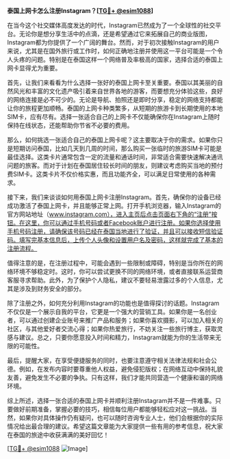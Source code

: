**泰国上网卡怎么注册Instagram？[[TG💪+ @esim1088](https://t.me/s/esim1088)]**

在当今这个社交媒体高度发达的时代，Instagram已然成为了一个全球性的社交平台。无论你是想分享生活中的点滴，还是希望通过它来拓展自己的商业版图，Instagram都为你提供了一个广阔的舞台。然而，对于初次接触Instagram的用户来说，尤其是在国外旅行或工作时，如何正确地注册并使用这一平台可能是一个令人头疼的问题。特别是在泰国这样一个网络普及率极高的国家，选择合适的泰国上网卡显得尤为重要。

首先，让我们来看看为什么选择一张好的泰国上网卡至关重要。泰国以其美丽的自然风光和丰富的文化遗产吸引着来自世界各地的游客，而要想充分体验这些，良好的网络连接是必不可少的。无论是导航、拍照还是即时分享，稳定的网络支持都能让你的旅程更加顺畅。泰国的上网卡种类繁多，从短期的旅游卡到长期使用的本地SIM卡，应有尽有。选择一张适合自己的上网卡不仅能确保你在Instagram上随时保持在线状态，还能帮助你节省不必要的费用。

那么，如何挑选一张适合自己的泰国上网卡呢？这主要取决于你的需求。如果你只是短期访问泰国，比如几天到几周的时间，那么购买一张临时的旅游SIM卡可能是最佳选择。这类卡片通常包含一定的流量和通话时间，非常适合需要快速解决通讯问题的旅客。而对于计划在泰国居住较长时间的朋友，则建议考虑购买当地的预付费SIM卡。这类卡片不仅价格实惠，而且功能齐全，可以满足日常使用的各种需求。

接下来，我们来谈谈如何用泰国上网卡注册Instagram。首先，确保你的设备已经成功激活了泰国上网卡，并且能够正常上网。打开手机浏览器，输入Instagram的官方网站地址（www.instagram.com），进入主页后点击页面右下角的“注册”按钮。在这里，你可以通过手机号码或者Facebook账户进行注册。如果你选择使用手机号码注册，请确保该号码已经在泰国当地进行了验证，并且可以接收短信验证码。填写完基本信息后，上传个人头像和设置用户名及密码，这样就完成了基本的注册流程。

值得注意的是，在注册过程中，可能会遇到一些限制或障碍，特别是当你所在的网络环境不够稳定时。这时，你可以尝试更换不同的网络环境，或者直接联系运营商客服寻求帮助。此外，为了保护个人隐私，建议不要轻易泄露过多的个人信息，尤其是涉及到财务安全的部分。

除了注册之外，如何充分利用Instagram的功能也是值得探讨的话题。Instagram不仅仅是一个展示自我的平台，它更是一个强大的营销工具。如果你是一名创业者，可以通过创建企业账号来推广产品和服务；如果你喜欢摄影，可以加入相关的社区，与其他爱好者交流心得；如果你热爱旅行，不妨关注一些旅行博主，获取灵感与建议。总之，只要你愿意投入时间和精力，Instagram就能为你的生活带来无限的可能性。

最后，提醒大家，在享受便捷服务的同时，也要注意遵守相关法律法规和社会公德。例如，在发布内容时要尊重他人权益，避免侵犯版权；在网络互动中保持礼貌友善，避免发生不必要的争执。只有这样，我们才能共同营造一个健康和谐的网络环境。

综上所述，选择一张合适的泰国上网卡并顺利注册Instagram并不是一件难事。只要做好前期准备，掌握必要的技巧，相信每位用户都能够轻松应对这一挑战。当然，如果你对具体操作仍有疑问，也可以随时咨询专业人士，他们会根据你的实际情况给出最合理的建议。希望这篇文章能为大家提供一些有用的参考信息，祝大家在泰国的旅途中收获满满的美好回忆！

[[TG💪+ @esim1088](https://t.me/s/esim1088) ![Image](https://i.postimg.cc/4NQfJmqS/Snipaste-2025-05-13-00-14-12.png)]